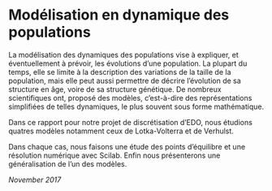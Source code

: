 # Modélisation en dynamique des populations

La modélisation des dynamiques des populations vise à expliquer, et éventuellement à prévoir, les évolutions d’une population. La plupart du temps, elle se limite à la description des variations de la taille de la population, mais elle peut aussi permettre de décrire l’évolution de sa structure en âge, voire de sa structure génétique. De nombreux scientifiques ont, proposé des modèles, c’est-à-dire des représentations simplifiées de telles dynamiques, le plus souvent sous forme mathématique.

Dans ce rapport pour notre projet de discrétisation d’EDO, nous étudions quatres modèles notamment ceux de Lotka-Volterra et de Verhulst.

Dans chaque cas, nous faisons une étude des points d’équilibre et une résolution numérique avec Scilab. Enfin nous présenterons une généralisation de l’un des modèles.



*November 2017*
